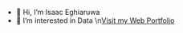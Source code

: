 - 👋 Hi, I’m Isaac  Eghiaruwa
- 👀 I’m interested in Data
\n<a href="https://manlikeizik.github.io/portfolio/" target="_blank" style="display: inline-block;">Visit my Web Portfolio</a>

<!---
manlikeizik/manlikeizik is a ✨ special ✨ repository because its `README.md` (this file) appears on your GitHub profile.
You can click the Preview link to take a look at your changes.
--->
